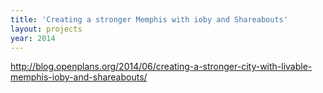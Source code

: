 ```yaml
---
title: 'Creating a stronger Memphis with ioby and Shareabouts'
layout: projects
year: 2014
---
```


http://blog.openplans.org/2014/06/creating-a-stronger-city-with-livable-memphis-ioby-and-shareabouts/